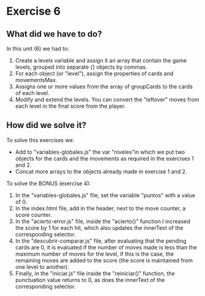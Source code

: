 # Exercise 6

## What did we have to do?

In this unit (6) we had to:
1. Create a levels variable and assign it an array that contain the game levels, grouped into separate {} objects
by commas.
2. For each object (or "level"), assign the properties of cards and movementsMax.
3. Assigns one or more values ​​from the array of groupCards to the cards of each level.
4. Modify and extend the levels. You can convert the "leftover" moves from each level in the final score from the player.

## How did we solve it?
To solve this exercises we:
- Add to "variables-globales.js" the var "niveles"in which we put two objects for the cards and the movements as required in the exercises 1 and 2.
- Concat more arrays to the objects already made in exercise 1 and 2.

To solve the BONUS (exercise 4):
1. In the "variables-globales.js" file, set the variable "puntos" with a value of 0.
2. In the index.html file, add in the header, next to the move counter, a score counter.
3. In the "acierto-error.js" file, inside the "acierto()" function I increased the score by 1 for each hit, which also updates the innerText of the corresponding selector.
4. In the "descubrir-comparar.js" file, after evaluating that the pending cards are 0, it is evaluated if the number of moves made is less than the maximum number of moves for the level, if this is the case, the remaining moves are added to the score (the score is maintained from one level to another).
5. Finally, in the "iniciar.js" file inside the "reiniciar()" function, the punctuation value returns to 0, as does the innerText of the corresponding selector.